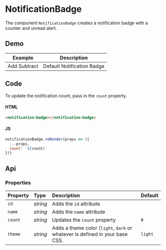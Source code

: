 # NotificationBadge
The component `NotificationBadge` creates a notification badge with a counter and unread alert.

## Demo

<table class="example">
  <thead>
    <tr>
      <th>Example</th>
      <th>Description</th>
    </tr>
  </thead>
  <tbody>
    <tr>
      <td>
        <notification-badge></notification-badge>
        <div class="notification-counter">
          <span class="add-notification">Add</span>
          <span class="subtract-notification">Subtract</span>
        </div>
      </td>
      <td>
        <span id="notification-badge-tooltip-1">
          Default Notification Badge
        </span>
      </td>
    </tr>
  </tbody>
</table>

## Code

To update the notification count, pass in the `count` property.

#### HTML
```html
<notification-badge></notification-badge>
```

#### JS
```js
notificationBadge.reRender(props => ({
  ...props,
  count: `${count}`
}))
```

## Api

### Properties

| Property | Type | Description | Default |
| :--- | :--- | :--- | :--- |
| `id` | *string* | Adds the `id` attribute | |
| `name` | *string* | Adds the `name` attribute | |
| `count` | *string* | Updates the `count` property | `0` |
| `theme` | *string* | Adds a theme color (`light`, `dark` or whatever is defined in your base CSS. | `light` |
